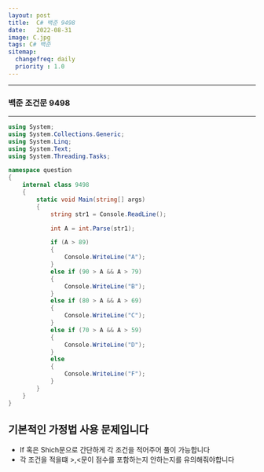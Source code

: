 ```yaml
---
layout: post
title:  C# 백준 9498
date:   2022-08-31
image: C.jpg
tags: C# 백준
sitemap:
  changefreq: daily
  priority : 1.0
---
```


---
### 백준 조건문 9498
---

```c#
using System;
using System.Collections.Generic;
using System.Linq;
using System.Text;
using System.Threading.Tasks;

namespace question
{
    internal class 9498
    {
        static void Main(string[] args)
        {
            string str1 = Console.ReadLine();

            int A = int.Parse(str1);

            if (A > 89)
            {
                Console.WriteLine("A");
            }
            else if (90 > A && A > 79)
            {
                Console.WriteLine("B");
            }
            else if (80 > A && A > 69)
            {
                Console.WriteLine("C");
            }
            else if (70 > A && A > 59)
            {
                Console.WriteLine("D");
            }
            else
            {
                Console.WriteLine("F");
            }
        }
    }
}
```

## 기본적인 가정법 사용 문제입니다<br>
  - If 혹은 Shich문으로 간단하게 각 조건을 적어주어 풀이 가능합니다<br>
  - 각 조건을 적을떄 >,<문이 점수를 포함하는지 안하는지를 유의해줘야합니다